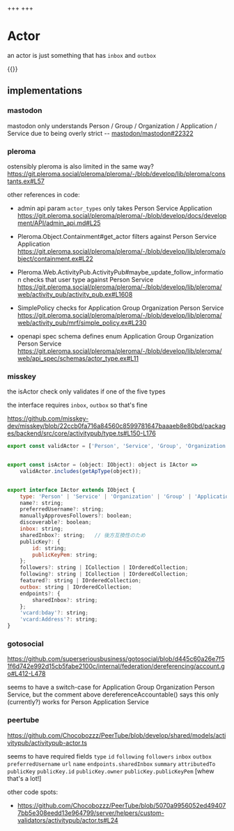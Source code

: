 +++
+++
# Actor

an actor is just something that has `inbox` and `outbox`

{{<toc>}}

## implementations

### mastodon

mastodon only understands Person / Group / Organization / Application / Service due to being overly strict -- [mastodon/mastodon#22322](https://github.com/mastodon/mastodon/issues/22322)

### pleroma

ostensibly pleroma is also limited in the same way? https://git.pleroma.social/pleroma/pleroma/-/blob/develop/lib/pleroma/constants.ex#L57

other references in code:

- admin api param `actor_types` only takes Person Service Application https://git.pleroma.social/pleroma/pleroma/-/blob/develop/docs/development/API/admin_api.md#L25

- Pleroma.Object.Containment#get_actor filters against Person Service Application https://git.pleroma.social/pleroma/pleroma/-/blob/develop/lib/pleroma/object/containment.ex#L22

- Pleroma.Web.ActivityPub.ActivityPub#maybe_update_follow_information checks that user type against Person Service https://git.pleroma.social/pleroma/pleroma/-/blob/develop/lib/pleroma/web/activity_pub/activity_pub.ex#L1608

- SimplePolicy checks for Application Group Organization Person Service https://git.pleroma.social/pleroma/pleroma/-/blob/develop/lib/pleroma/web/activity_pub/mrf/simple_policy.ex#L230

- openapi spec schema defines enum Application Group Organization Person Service https://git.pleroma.social/pleroma/pleroma/-/blob/develop/lib/pleroma/web/api_spec/schemas/actor_type.ex#L11

### misskey

the isActor check only validates if one of the five types

the interface requires `inbox`, `outbox` so that's fine

https://github.com/misskey-dev/misskey/blob/22ccb0fa716a84560c8599781647baaaeb8e80bd/packages/backend/src/core/activitypub/type.ts#L150-L176

```js
export const validActor = ['Person', 'Service', 'Group', 'Organization', 'Application'];


export const isActor = (object: IObject): object is IActor =>
	validActor.includes(getApType(object));


export interface IActor extends IObject {
	type: 'Person' | 'Service' | 'Organization' | 'Group' | 'Application';
	name?: string;
	preferredUsername?: string;
	manuallyApprovesFollowers?: boolean;
	discoverable?: boolean;
	inbox: string;
	sharedInbox?: string;	// 後方互換性のため
	publicKey?: {
		id: string;
		publicKeyPem: string;
	};
	followers?: string | ICollection | IOrderedCollection;
	following?: string | ICollection | IOrderedCollection;
	featured?: string | IOrderedCollection;
	outbox: string | IOrderedCollection;
	endpoints?: {
		sharedInbox?: string;
	};
	'vcard:bday'?: string;
	'vcard:Address'?: string;
}
```

### gotosocial

https://github.com/superseriousbusiness/gotosocial/blob/d445c60a26e7f51f6d742e992d15cb5fabe2100c/internal/federation/dereferencing/account.go#L412-L478

seems to have a switch-case for Application Group Organization Person Service, but the comment above dereferenceAccountable() says this only (currently?) works for Person Application Service

### peertube

https://github.com/Chocobozzz/PeerTube/blob/develop/shared/models/activitypub/activitypub-actor.ts

seems to have required fields `type` `id` `following` `followers` `inbox` `outbox` `preferredUsername` `url` `name` `endpoints.sharedInbox` `summary` `attributedTo` `publicKey` `publicKey.id` `publicKey.owner` `publicKey.publicKeyPem` [whew that's a lot!]

other code spots:

- https://github.com/Chocobozzz/PeerTube/blob/5070a9956052ed494077bb5e308eedd13e964799/server/helpers/custom-validators/activitypub/actor.ts#L24